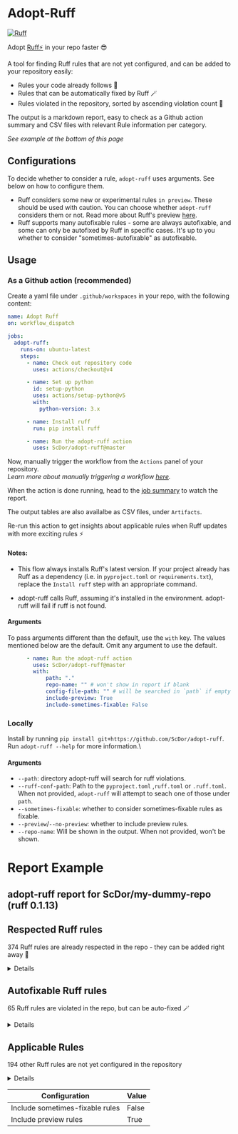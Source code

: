 # Adopt-Ruff
[![Ruff](https://img.shields.io/endpoint?url=https://raw.githubusercontent.com/astral-sh/ruff/main/assets/badge/v2.json)](https://github.com/astral-sh/ruff)

Adopt [Ruff⚡](https://ruff.rs) in your repo faster 😎

A tool for finding Ruff rules that are not yet configured, and can be added to your repository easily:

- Rules your code already follows 👏
- Rules that can be automatically fixed by Ruff 🪄
- Rules violated in the repository, sorted by ascending violation count 🔎

The output is a markdown report, easy to check as a Github action summary and CSV files with relevant Rule information per category.

_See example at the bottom of this page_



## Configurations
To decide whether to consider a rule, `adopt-ruff` uses arguments. See below on how to configure them.

- Ruff considers some new or experimental rules `in preview`. These should be used with caution. You can choose whether `adopt-ruff` considers them or not. Read more about Ruff's preview [here](https://docs.astral.sh/ruff/preview/).
- Ruff supports many autofixable rules - some are always autofixable, and some can only be autofixed by Ruff in specific cases. It's up to you whether to consider "sometimes-autofixable" as autofixable.

## Usage

### As a Github action (recommended)
Create a yaml file under `.github/workspaces` in your repo, with the following content:

```yaml
name: Adopt Ruff
on: workflow_dispatch

jobs:
  adopt-ruff:
    runs-on: ubuntu-latest
    steps:
      - name: Check out repository code
        uses: actions/checkout@v4

      - name: Set up python
        id: setup-python
        uses: actions/setup-python@v5
        with:
          python-version: 3.x

      - name: Install ruff
        run: pip install ruff

      - name: Run the adopt-ruff action
        uses: ScDor/adopt-ruff@master

```
Now, manually trigger the workflow from the `Actions` panel of your repository.\
 _Learn more about manually triggering a workflow [here](https://docs.github.com/en/actions/using-workflows/manually-running-a-workflow)._

When the action is done running, head to the [job summary](https://github.blog/wp-content/uploads/2022/05/newjobsummary.png) to watch the report.

The output tables are also availalbe as CSV files, under `Artifacts`.

Re-run this action to get insights about applicable rules when Ruff updates with more exciting rules ⚡

#### Notes:
- This flow always installs Ruff's latest version. If your project already has Ruff as a dependency (i.e. in `pyproject.toml` or `requirements.txt`), replace the `Install ruff` step with an appropriate command.

- adopt-ruff calls Ruff, assuming it's installed in the environment. adopt-ruff will fail if ruff is not found.


#### Arguments
To pass arguments different than the default, use the `with` key. The values mentioned below are the default. Omit any argument to use the default.

```yaml
      - name: Run the adopt-ruff action
        uses: ScDor/adopt-ruff@master
        with:
            path: "."
            repo-name: "" # won't show in report if blank
            config-file-path: "" # will be searched in `path` if empty
            include-preview: True
            include-sometimes-fixable: False
```

### Locally
Install by running `pip install git+https://github.com/ScDor/adopt-ruff`.\
Run `adopt-ruff --help` for more information.\


#### Arguments
- `--path`: directory adopt-ruff will search for ruff violations.
- `--ruff-conf-path`: Path to the `pyproject.toml` ,`ruff.toml` or `.ruff.toml`. When not provided, `adopt-ruff` will attempt to seach one of those under `path`.
- `--sometimes-fixable`: whether to consider sometimes-fixable rules as fixable.
- `--preview`/`--no-preview`: whether to include preview rules.
- `--repo-name`: Will be shown in the output. When not provided, won't be shown.


# Report Example
## adopt-ruff report for ScDor/my-dummy-repo (ruff 0.1.13)

## Respected Ruff rules

374 Ruff rules are already respected in the repo - they can be added right away 🚀
<details>
<summary>Details</summary>

| Code     | Name                                         | Fixable   | Preview   | Linter                     |
|----------|----------------------------------------------|-----------|-----------|----------------------------|
| A003     | builtin-attribute-shadowing                  | No        | False     | flake8-builtins            |
| AIR001   | airflow-variable-name-task-id-mismatch       | No        | False     | Airflow                    |
| ASYNC100 | blocking-http-call-in-async-function         | No        | False     | flake8-async               |
| ASYNC101 | open-sleep-or-subprocess-in-async-function   | No        | False     | Perflint                   |
| PERF403  | manual-dict-comprehension                    | No        | True      | Perflint                   |

(table truncated for example purposes)

</details>

## Autofixable Ruff rules

65 Ruff rules are violated in the repo, but can be auto-fixed 🪄
<details>
<summary>Details</summary>

| Code    | Name                                              | Fixable   | Preview   | Linter                |
|---------|---------------------------------------------------|-----------|-----------|-----------------------|
| B010    | set-attr-with-constant                            | Always    | False     | flake8-bugbear        |
| B011    | assert-false                                      | Always    | False     | flake8-bugbear        |
| C401    | unnecessary-generator-set                         | Always    | False     | flake8-comprehensions |

(table truncated for example purposes)

</details>

## Applicable Rules

194 other Ruff rules are not yet configured in the repository
<details>
<summary>Details</summary>

| Code    | Name                                             | Fixable   | Preview   | Linter                     |   Violations |
|---------|--------------------------------------------------|-----------|-----------|----------------------------|--------------|
| PLW0127 | self-assigning-variable                          | No        | False     | Pylint                     |            1 |
| RUF009  | function-call-in-dataclass-default-argument      | No        | False     | Ruff-specific rules        |            1 |
| S314    | suspicious-xml-element-tree-usage                | No        | False     | flake8-bandit              |            1 |
| B005    | strip-with-multi-characters                      | No        | False     | flake8-bugbear             |            1 |
| PTH116  | os-stat                                          | No        | False     | flake8-use-pathlib         |            6 |
| N803    | invalid-argument-name                            | No        | False     | pep8-naming                |            6 |
| UP032   | f-string                                         | Sometimes | False     | pyupgrade                  |            6 |
| B019    | cached-instance-method                           | No        | False     | flake8-bugbear             |            7 |
| B017    | assert-raises-exception                          | No        | False     | flake8-bugbear             |            8 |
| TCH002  | typing-only-third-party-import                   | Sometimes | False     | flake8-type-checking       |            8 |
| PLW1508 | invalid-envvar-default                           | No        | False     | Pylint                     |            9 |
| S607    | start-process-with-partial-path                  | No        | False     | flake8-bandit              |            9 |
| DTZ007  | call-datetime-strptime-without-zone              | No        | False     | flake8-datetimez           |           10 |
| D205    | blank-line-after-summary                         | Sometimes | False     | pydocstyle                 |         2860 |

(table truncated for example purposes)

</details>

| Configuration                   | Value   |
|---------------------------------|---------|
| Include sometimes-fixable rules | False   |
| Include preview rules           | True    |
